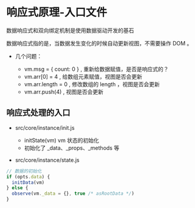 # 响应式原理-入口文件

数据响应式和双向绑定机制是使用数据驱动开发的基石

数据响应式指的是，当数据发生变化的时候自动更新视图，不需要操作 DOM 。

- 几个问题：

  - vm.msg = { count: 0 } , 重新给数据赋值，是否是响应式的？
  - vm.arr[0] = 4 , 给数组元素赋值，视图是否会更新
  - vm.arr.length = 0 , 修改数组的 length ，视图是否会更新
  - vm.arr.push(4) , 视图是否会更新

## 响应式处理的入口

- src/core/instance/init.js

  - initState(vm) vm 状态的初始化
  - 初始化了 _data、_props、_methods 等

- src/core/instance/state.js

```js
// 数据的初始化
if (opts.data) {
  initData(vm)
} else {
  observe(vm._data = {}, true /* asRootData */)
}
```

